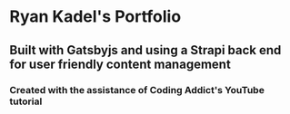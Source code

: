# Ryan Kadel's Portfolio 

## Built with Gatsbyjs and using a Strapi back end for user friendly content management

### Created with the assistance of Coding Addict's YouTube tutorial
